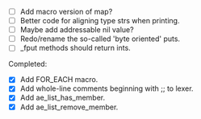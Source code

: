 - [ ] Add macro version of map?
- [ ] Better code for aligning type strs when printing.
- [ ] Maybe add addressable nil value?
- [ ] Redo/rename the so-called 'byte oriented' puts.
- [ ] _fput methods should return ints.

Completed:
- [x] Add FOR_EACH macro.
- [x] Add whole-line comments beginning with ;; to lexer.
- [x] Add ae_list_has_member.
- [x] Add ae_list_remove_member.
